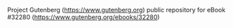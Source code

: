 Project Gutenberg (https://www.gutenberg.org) public repository for eBook #32280 (https://www.gutenberg.org/ebooks/32280)
